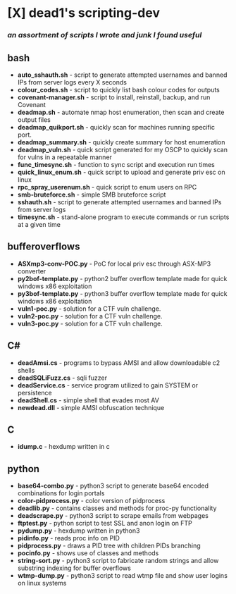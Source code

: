 # [X] **dead1's scripting-dev**
### *an assortment of scripts I wrote and junk I found useful*

## **bash**
- **auto_sshauth.sh** - script to generate attempted usernames and banned IPs from server logs every X seconds
- **colour_codes.sh** - script to quickly list bash colour codes for outputs
- **covenant-manager.sh** - script to install, reinstall, backup, and run Covenant
- **deadmap.sh** - automate nmap host enumeration, then scan and create output files
- **deadmap_quikport.sh** - quickly scan for machines running specific port.
- **deadmap_summary.sh** - quickly create summary for host enumeration
- **deadmap_vuln.sh** - quick script generated for my OSCP to quickly scan for vulns in a repeatable manner<br>
- **func_timesync.sh** - function to sync script and execution run times
- **quick_linux_enum.sh** - quick script to upload and generate priv esc on linux
- **rpc_spray_userenum.sh** - quick script to enum users on RPC
- **smb-bruteforce.sh** - simple SMB bruteforce script
- **sshauth.sh** - script to generate attempted usernames and banned IPs from server logs
- **timesync.sh** - stand-alone program to execute commands or run scripts at a given time

## **bufferoverflows**
- **ASXmp3-conv-POC.py** - PoC for local priv esc through ASX-MP3 converter
- **py2bof-template.py** - python2 buffer overflow template made for quick windows x86 exploitation
- **py3bof-template.py** - python3 buffer overflow template made for quick windows x86 exploitation
- **vuln1-poc.py** - solution for a CTF vuln challenge.
- **vuln2-poc.py** - solution for a CTF vuln challenge.
- **vuln3-poc.py** - solution for a CTF vuln challenge.

## **C#**
- **deadAmsi.cs** - programs to bypass AMSI and allow downloadable c2 shells
- **deadSQLiFuzz.cs** - sqli fuzzer
- **deadService.cs** - service program utilized to gain SYSTEM or persistence
- **deadShell.cs** - simple shell that evades most AV
- **newdead.dll** - simple AMSI obfuscation technique

## **C**
- **idump.c** - hexdump written in c

## **python**
- **base64-combo.py** - python3 script to generate base64 encoded combinations for login portals
- **color-pidprocess.py** - color version of pidprocess
- **deadlib.py** - contains classes and methods for proc-py functionality
- **deadscrape.py** - python3 script to scrape emails from webpages
- **ftptest.py** - python script to test SSL and anon login on FTP
- **pydump.py** - hexdump written in python3
- **pidinfo.py** - reads proc info on PID
- **pidprocess.py** - draws a PID tree with children PIDs branching
- **pocinfo.py** - shows use of classes and methods
- **string-sort.py** - python3 script to fabricate random strings and allow substring indexing for buffer overflows
- **wtmp-dump.py** - python3 script to read wtmp file and show user logins on linux systems
